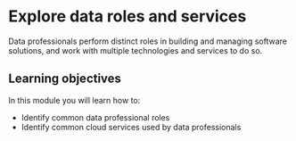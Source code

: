 # Explore data roles and services
Data professionals perform distinct roles in building and managing software solutions, and work with multiple technologies and services to do so.

## Learning objectives
In this module you will learn how to:
* Identify common data professional roles
* Identify common cloud services used by data professionals
